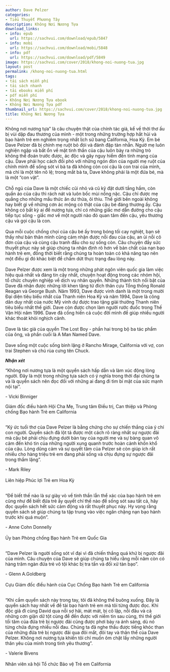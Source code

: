 ```yaml
---
author: Dave Pelzer
categories:
- Tiểu Thuyết Phương Tây
description: Không Nơi Nương Tựa
download_links:
- info: epub
  url: https://sachvui.com/download/epub/5847
- info: mobi
  url: https://sachvui.com/download/mobi/5848
- info: pdf
  url: https://sachvui.com/download/pdf/5849
image: https://sachvui.com/cover/2018/khong-noi-nuong-tua.jpg
layout: post
permalink: /khong-noi-nuong-tua.html
tags:
- tải sách miễn phí
- tải sách nhanh
- tải ebooks miễn phí
- pdf miễn phí
- Không Nơi Nương Tựa ebook
- Không Nơi Nương Tựa pdf
thumbnail_url: https://sachvui.com/cover/2018/khong-noi-nuong-tua.jpg
title: Không Nơi Nương Tựa
---
```


 <div class="item-desc text-justify"> <p>Không nơi nương tựa” là câu chuyện thật của chính tác giả, kể về thời thơ ấu bị vùi dập đau thương của mình - một trong những trường hợp hắt hủi và bạo hành trẻ em nghiêm trọng nhất lịch sử bang California, Hoa Kỳ. Em bé Dave Pelzer đã bị chính mẹ ruột bỏ đói và đánh đập tàn nhẫn. Ngườ mẹ luôn nghiện ngập và bất ổn về mặt tinh thần của cậu luôn bày ra những trò không thể đoán trước được, ác độc và gây nguy hiểm đến tính mạng của cậu. Dave phải học cách đối phó với những ngón đòn của người mẹ ruột của chính mình để sống sót vì bà ta đã không còn coi cậu là con trai của mình, mà chỉ là một tên nô lệ; trong mắt bà ta, Dave không phải là một đứa bé, mà là một “con vật”.<br><br>Chỗ ngủ của Dave là một chiếc cũi nhỏ và cũ kỹ đặt dưới tầng hầm, còn quần áo của cậu thì rách nát và luôn bốc mùi nồng nặc. Cậu chỉ được mẹ quẳng cho những mẩu thức ăn dư thừa, ôi thiu. Thế giới bên ngoài không hay biết gì về những cơn ác mộng có thật của cậu bé đáng thương ấy. Cậu không có bất kỳ ai để nương tựa, chỉ có những giấc mơ dẫn đường cho cậu tiếp tục sống - giấc mơ về một người nào đó quan tâm đến cậu, yêu thương cậu và gọi cậu là con.<br><br>Qua mỗi cuộc chống chọi của cậu bé ấy trong bóng tối cay nghiệt, bạn sẽ thấy như bản thân mình cũng cảm nhận được nỗi đau của cậu, an ủi nỗi cô đơn của cậu và cùng cậu tranh đấu cho sự sống còn. Câu chuyện đầy sức thuyết phục này sẽ giúp chúng ta nhận định rõ hơn về bản chất của nạn bạo hành trẻ em, đồng thời biết rằng chúng ta hoàn toàn có khả năng tạo nên một điều gì đó khác biệt để chấm dứt thực trạng đau lòng này.<br><br>Dave Pelzer được xem là một trong những phát ngôn viên quốc gia làm việc hiệu quả nhất và đáng tin cậy nhất, chuyện hoạt động trong các nhóm hội, tổ chức chuyên nghiệp về dịch vụ nhân quyền. Những thành tích nổi bật của Dave đã nhận được những lời khen tặng từ đích thân cựu Tổng thống Ronald Reagan và George Bush. Năm 1993, Dave được vinh danh là một trong mười Đại diện tiêu biểu nhất của Thanh niên Hoa Kỳ và năm 1994, Dave là công dân duy nhất của nước Mỹ vinh dự được trao tặng giải thưởng Thanh niên tiêu biểu nhất thế giới. Dave còn được chọn làm người rước đuốc trong Thế Vận Hội năm 1996. Dave đã cống hiến cả cuộc đời mình để giúp nhiều người khác thoát khỏi nghịch cảnh.<br><br>Dave là tác giả của quyển The Lost Boy - phần hai trong bộ ba tác phẩm của ông, và phần cuối là A Man Named Dave.<br><br>Dave sống một cuộc sống bình lặng ở Rancho Mirage, California với vợ, con trai Stephen và chú rùa cưng tên Chuck.</p><p><em><strong>Nhận xét</strong></em></p><p>“Không nơi nương tựa là một quyển sách hấp dẫn và làm xúc động lòng người. Đây là một trong những tựa sách có ý nghĩa trong thời đại chúng ta và là quyển sách nên đọc đối với những ai đang đi tìm bí mật của sức mạnh nội tại”.</p><p>- Vicki Binniger</p><p>Giám đốc điều hành Hội Cha Mẹ, Trung tâm Điều trị, Can thiệp và Phòng chống Bạo hành Trẻ em California</p><p><br>“Ký ức tuổi thơ của Dave Pelzer là bằng chứng cho sự chiến thắng của ý chí con người. Quyển sách đã lột tả được một cách rõ ràng nhất sự ngược đãi mà cậu bé phải chịu đựng dưới bàn tay của người mẹ và sự bàng quan vô cảm đến khó tin của những người xung quanh trước hoàn cảnh khốn khổ của cậu. Lòng dũng cảm và sự quyết tâm của Pelzer sẽ còn giúp ích rất nhiều cho hàng triệu trẻ em đang phải sống và chịu đựng sự ngược đãi trong thầm lặng”.</p><p>- Mark Riley<br><br>Liên hiệp Phúc lợi Trẻ em Hoa Kỳ</p><p><br>“Để biết thế nào là sự giày vò về tinh thần lẫn thể xác của bạo hành trẻ em cũng như để biết đứa trẻ ấy quyết chí thế nào để sống sót sau tất cả, hãy đọc quyển sách hết sức cảm động và rất thuyết phục này. Hy vọng rằng quyển sách sẽ giúp chúng ta tập trung vào việc ngăn chặng nạn bạo hành trước khi quá muộn”.</p><p>- Anne Cohn Donnelly<br><br>Ủy ban Phòng chống Bạo hành Trẻ em Quốc Gia</p><p><br>“Dave Pelzer là người sống sót vĩ đại vì đã chiến thắng quá khứ bị ngược đãi của mình. Câu chuyện của Dave sẽ giúp chúng ta hiểu rằng mỗi năm còn có hàng trăm ngàn đứa trẻ vô tội khác bị tra tấn và đối xử tàn bạo”.</p><p>- Glenn A.Goldberg<br><br>Cựu Giám đốc điều hành của Cục Chống Bạo hành Trẻ em California</p><p><br>“Khi cầm quyển sách này trong tay, tôi đã không thể buông xuống. Đây là quyển sách hay nhất về đề tài bạo hành trẻ em mà tôi từng được đọc. Khi độc giả đi cùng David qua nỗi sợ hãi, mát mát, bị cô lập, nỗi đâu và cả những cơn giận dữ tột cùng để đến được với niềm tin sau cùng, thì thế giới tối tăm của đứa trẻ bị ngược đãi cũng được phơi bày ra ánh sáng, dù nó từng chứa đựng nhiều nỗi đau. Chúng ta đã nghe thấu được tiếng khóc than của những đứa trẻ bị ngược đãi qua đôi mắt, đôi tay và thân thể của Dave Pelzer. Không nơi nương tựa khiến tôi chỉ muốn ôm chặt lấy những người thân yêu của mình trong tình yêu thương”.</p><p>- Valerie Bivens<br><br>Nhân viên xã hội Tổ chức Bảo vệ Trẻ em California</p> </div>